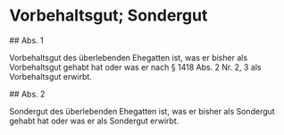 # Vorbehaltsgut; Sondergut



\#\# Abs. 1

 Vorbehaltsgut des überlebenden Ehegatten ist, was er bisher als Vorbehaltsgut gehabt hat oder was er nach § 1418 Abs. 2 Nr. 2, 3 als Vorbehaltsgut erwirbt.

\#\# Abs. 2

 Sondergut des überlebenden Ehegatten ist, was er bisher als Sondergut gehabt hat oder was er als Sondergut erwirbt. 

